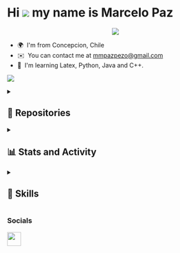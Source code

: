 Hi ![](https://user-images.githubusercontent.com/18350557/176309783-0785949b-9127-417c-8b55-ab5a4333674e.gif) my name is Marcelo Paz
===================================================================================================================================

<p align="center">
  <a href="https://github.com/MarceloPazPezo/readme-typing-svg">
    <img src="https://readme-typing-svg.herokuapp.com?font=Fira+Code&pause=1000&color=7500F7&random=false&size=25&center=true&vCenter=true&width=600&height=100&lines=Computer+Science+Student&hearts;++;Active+Learner/Researcher,;Love+to+learn+mathematics<3">
  </a>
</p>



* 🌍  I'm from Concepcion, Chile
* ✉️  You can contact me at [mmpazpezo@gmail.com](mailto:mmpazpezo@gmail.com)
* 🧠  I'm learning Latex, Python, Java and C++.

<a href="https://www.github.com/MarceloPazPezo" target="_blank" rel="noreferrer"><img
src="https://img.shields.io/github/followers/MarceloPazPezo?logo=github&style=for-the-badge&color=7500F7&labelColor=171717" /></a>

<details> 
  <summary><h2>📘 Repositories</h2></summary>
  <p align="left">
    <a href="https://github.com/MarceloPazPezo/MyRepo"><img width="278" src="https://denvercoder1-github-readme-stats.vercel.app/api/pin/?username=MarceloPazPezo&repo=MyRepo&theme=midnight-purple&bg_color=0D1117&title_color=7500F7&hide_border=true&border_color=30363D&icon_color=7500F7&show_icons=false" alt="MyRepo"></a>
    <a href="https://github.com/MarceloPazPezo/Proyecto-1ADA"><img width="278" src="https://denvercoder1-github-readme-stats.vercel.app/api/pin/?username=MarceloPazPezo&repo=Proyecto-1ADA&theme=midnight-purple&bg_color=0D1117&title_color=7500F7&hide_border=true&border_color=30363D&icon_color=7500F7&show_icons=false" alt="Proyecto-1ADA"></a>
  </p>
</details>

<details> 
  <summary><h2>📊 Stats and Activity</h2></summary>

  <h3>🔥 Streak Stats</h3>

  <p>
    <div align="center">
    <a href="https://git.io/streak-stats">
      <img src="https://streak-stats.demolab.com?user=MarceloPazPezo&hide_border=true&theme=dark&background=0D1117&fire=7500F7&ring=7500F7&currStreakLabel=7500F7" alt="GitHub Streak" />
    </a>
    </div>
  </p>


  <h3>💻 GitHub Profile Stats</h3>

  <!-- https://github.com/anuraghazra/github-readme-stats -->
  <div align="center">
  <a href="https://github.com/anuraghazra/github-readme-stats"><img alt="MarceloPazPezo's Github Stats" src="https://denvercoder1-github-readme-stats.vercel.app/api/?username=MarceloPazPezo&show_icons=true&include_all_commits=true&count_private=true&theme=midnight-purple&hide_border=true&bg_color=0D1117&title_color=7500F7&icon_color=F8D866" height="192px"/></a>
  <a href="https://github.com/anuraghazra/github-readme-stats"><img alt="MarceloPazPezo's Top Languages" src="https://denvercoder1-github-readme-stats.vercel.app/api/top-langs/?username=MarceloPazPezo&langs_count=8&layout=compact&theme=midnight-purple&hide_border=true&bg_color=0D1117&title_color=7500F7&icon_color=F8D866&hide=Jupyter%20Notebook,Roff" height="192px"/></a>
  <br/>
  </div>

  <b>Note:</b> Top languages is only a metric of the languages my public code consists of and doesn't reflect experience or skill level.
  
  <!-- https://github.com/ashutosh00710/github-readme-activity-graph -->

  <a href="https://github.com/ashutosh00710/github-readme-activity-graph"><img alt="MarceloPazPezo's Activity Graph" src="https://github-readme-activity-graph.vercel.app/graph/?username=MarceloPazPezo&bg_color=0D1117&color=FFFFFF&line=7500F7&point=FFFFFF&hide_border=true" /></a>
  
</details>

<details> 
  <summary><h2>📘 Skills</h2></summary>
  <p align="left">
    <a href="https://docs.microsoft.com/en-us/cpp/?view=msvc-170" target="_blank" rel="noreferrer"><img src="https://raw.githubusercontent.com/danielcranney/readme-generator/main/public/icons/skills/c-colored.svg" width="64" height="64" alt="C" /></a>
    <a href="https://git-scm.com/" target="_blank" rel="noreferrer"><img src="https://raw.githubusercontent.com/danielcranney/readme-generator/main/public/icons/skills/git-colored.svg" width="64" height="64" alt="Git" /></a>
    <a href="https://www.oracle.com/java/" target="_blank" rel="noreferrer"><img src="https://raw.githubusercontent.com/danielcranney/readme-generator/main/public/icons/skills/java-colored.svg" width="64" height="64" alt="Java" /></a>
    <a href="https://www.python.org/" target="_blank" rel="noreferrer"><img src="https://raw.githubusercontent.com/danielcranney/readme-generator/main/public/icons/skills/python-colored.svg" width="64" height="64" alt="Python" /></a>
    <a href="https://store.arduino.cc/?gclid=Cj0KCQjw2eilBhCCARIsAG0Pf8uueBifykWcsSS4LPESeGQfxGVKJYnzV7bz471XfknQJy_1VINVWM8aAkLtEALw_wcB" target="_blank" rel="noreferrer"><img src="https://raw.githubusercontent.com/danielcranney/readme-generator/main/public/icons/skills/arduino-colored.svg" width="64" height="64" alt="Arduino" /></a>
    <a href="https://www.linux.org" target="_blank" rel="noreferrer"><img src="https://raw.githubusercontent.com/danielcranney/readme-generator/main/public/icons/skills/linux-colored.svg" width="64" height="64" alt="Linux" /></a>
  </p>
</details>

### Socials

<p align="left"> <a href="https://www.github.com/MarceloPazPezo" target="_blank" rel="noreferrer"> <picture> <source media="(prefers-color-scheme: dark)" srcset="https://raw.githubusercontent.com/danielcranney/readme-generator/main/public/icons/socials/github-dark.svg" /> <source media="(prefers-color-scheme: light)" srcset="https://raw.githubusercontent.com/danielcranney/readme-generator/main/public/icons/socials/github.svg" /> <img src="https://raw.githubusercontent.com/danielcranney/readme-generator/main/public/icons/socials/github.svg" width="32" height="32" /> </picture> </a></p>

